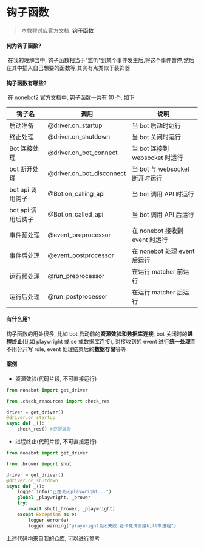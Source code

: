 # 钩子函数

> 本教程对应官方文档: [钩子函数](https://v2.nonebot.dev/docs/advanced/runtime-hook)

#### 何为钩子函数?

​ 在我的理解当中, 钩子函数相当于"监听"到某个事件发生后,将这个事件暂停,然后在其中插入自己想要的函数等,其实有点类似于装饰器

#### 钩子函数有哪些?

​ 在 nonebot2 官方文档中, 钩子函数一共有 10 个, 如下

| 钩子名             | 调用                      | 说明                           |
| ------------------ | ------------------------- | ------------------------------ |
| 启动准备           | @driver.on_startup        | 当 bot 启动时运行              |
| 终止处理           | @driver.on_shutdown       | 当 bot 关闭时运行              |
| Bot 连接处理       | @driver.on_bot_connect    | 当 bot 连接到 websocket 时运行 |
| bot 断开处理       | @driver.on_bot_disconnect | 当 bot 与 websocket 断开时运行 |
| bot api 调用钩子   | @Bot.on_calling_api       | 当 bot 调用 API 时运行         |
| bot api 调用后钩子 | @Bot.on_called_api        | 当 bot 调用 API 后运行         |
| 事件预处理         | @event_preprocessor       | 在 nonebot 接收到 event 时运行 |
| 事件后处理         | @event_postprocessor      | 在 nonebot 处理 event 后运行   |
| 运行预处理         | @run_preprocessor         | 在运行 matcher 前运行          |
| 运行后处理         | @run_postprocessor        | 在运行 matcher 后运行          |

#### 有什么用?

钩子函数的用处很多, 比如 bot 启动前的**资源效验和数据库连接**, bot 关闭时的**进程终止**(比如 playwright 或 se 或数据库连接), 对接收到的 event 进行**统一处理**而不用分开写 rule, event 处理结束后的**数据存储**等等

#### 案例

- 资源效验(代码片段, 不可直接运行)

```python
from nonebot import get_driver

from .check_resources import check_res

driver = get_driver()
@driver.on_startup
async def _():
    check_res() #资源效验
```

- 进程终止(代码片段, 不可直接运行)

```python
from nonebot import get_driver

from .brower import shut

driver = get_driver()
@driver.on_shutdown
async def _():
    logger.info("正在关闭playwright...")
    global _playwright, _brower
    try:
        await shut(_brower, _playwright)
    except Exception as e:
        logger.error(e)
        logger.warning("playwright关闭失败!若卡死请直接kill本进程")
```

上述代码均来自[我的仓库](https://github.com/MRSlouzk/nonebot-plugin-azurlane-assistant/blob/master/nonebot-plugin-azurlane-assistant/__init__.py), 可以进行参考
